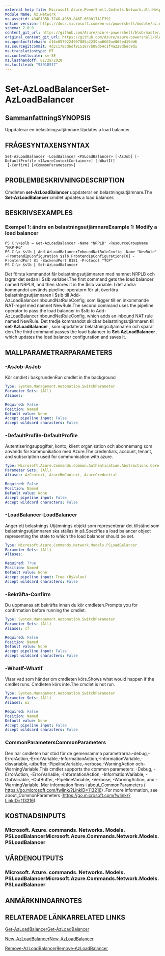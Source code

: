 ```yaml
---
external help file: Microsoft.Azure.PowerShell.Cmdlets.Network.dll-Help.xml
Module Name: Az.Network
ms.assetid: 494E185D-3746-4959-846E-660017A1F392
online version: https://docs.microsoft.com/en-us/powershell/module/az.network/set-azloadbalancer
schema: 2.0.0
content_git_url: https://github.com/Azure/azure-powershell/blob/master/src/Network/Network/help/Set-AzLoadBalancer.md
original_content_git_url: https://github.com/Azure/azure-powershell/blob/master/src/Network/Network/help/Set-AzLoadBalancer.md
ms.openlocfilehash: d16e0579224907885a2239aa0669ae865ed19dd6
ms.sourcegitcommit: 4d2c178cd6df9151877b08d54c1f4a228dbec9d1
ms.translationtype: MT
ms.contentlocale: sv-SE
ms.lasthandoff: 01/29/2020
ms.locfileid: "93918937"
---
```

# <span data-ttu-id="c7f7f-101">Set-AzLoadBalancer</span><span class="sxs-lookup"><span data-stu-id="c7f7f-101">Set-AzLoadBalancer</span></span>

## <span data-ttu-id="c7f7f-102">Sammanfattning</span><span class="sxs-lookup"><span data-stu-id="c7f7f-102">SYNOPSIS</span></span>
<span data-ttu-id="c7f7f-103">Uppdaterar en belastningsutjämnare.</span><span class="sxs-lookup"><span data-stu-id="c7f7f-103">Updates a load balancer.</span></span>

## <span data-ttu-id="c7f7f-104">FRÅGESYNTAXEN</span><span class="sxs-lookup"><span data-stu-id="c7f7f-104">SYNTAX</span></span>

```
Set-AzLoadBalancer -LoadBalancer <PSLoadBalancer> [-AsJob] [-DefaultProfile <IAzureContextContainer>] [-WhatIf]
 [-Confirm] [<CommonParameters>]
```

## <span data-ttu-id="c7f7f-105">PROBLEMBESKRIVNING</span><span class="sxs-lookup"><span data-stu-id="c7f7f-105">DESCRIPTION</span></span>
<span data-ttu-id="c7f7f-106">Cmdleten **set-AzLoadBalancer** uppdaterar en belastningsutjämnare.</span><span class="sxs-lookup"><span data-stu-id="c7f7f-106">The **Set-AzLoadBalancer** cmdlet updates a load balancer.</span></span>

## <span data-ttu-id="c7f7f-107">BESKRIVS</span><span class="sxs-lookup"><span data-stu-id="c7f7f-107">EXAMPLES</span></span>

### <span data-ttu-id="c7f7f-108">Exempel 1: ändra en belastningsutjämnare</span><span class="sxs-lookup"><span data-stu-id="c7f7f-108">Example 1: Modify a load balancer</span></span>
```
PS C:\>$slb = Get-AzLoadBalancer -Name "NRPLB" -ResourceGroupName "NRP-RG"
PS C:\> $slb | Add-AzLoadBalancerInboundNatRuleConfig -Name "NewRule" -FrontendIpConfiguration $slb.FrontendIpConfigurations[0] -FrontendPort 81 -BackendPort 8181 -Protocol "TCP"
PS C:\> $slb | Set-AzLoadBalancer
```

<span data-ttu-id="c7f7f-109">Det första kommandot får belastningsutjämnaren med namnet NRPLB och lagrar det sedan i $slb variabel.</span><span class="sxs-lookup"><span data-stu-id="c7f7f-109">The first command gets the load balancer named NRPLB, and then stores it in the $slb variable.</span></span>
<span data-ttu-id="c7f7f-110">I det andra kommandot används pipeline-operatorn för att överföra belastningsutjämnaren i $slb till Add-AzLoadBalancerInboundNatRuleConfig, som lägger till en inkommande NAT-regel med namnet NewRule.</span><span class="sxs-lookup"><span data-stu-id="c7f7f-110">The second command uses the pipeline operator to pass the load balancer in $slb to Add-AzLoadBalancerInboundNatRuleConfig, which adds an inbound NAT rule named NewRule.</span></span>
<span data-ttu-id="c7f7f-111">Det tredje kommandot skickar belastningsutjämnaren till **set-AzLoadBalancer** , som uppdaterar belastningsutjämnaren och sparar den.</span><span class="sxs-lookup"><span data-stu-id="c7f7f-111">The third command passes the load balancer to **Set-AzLoadBalancer** , which updates the load balancer configuration and saves it.</span></span>

## <span data-ttu-id="c7f7f-112">MALLPARAMETRAR</span><span class="sxs-lookup"><span data-stu-id="c7f7f-112">PARAMETERS</span></span>

### <span data-ttu-id="c7f7f-113">-AsJob</span><span class="sxs-lookup"><span data-stu-id="c7f7f-113">-AsJob</span></span>
<span data-ttu-id="c7f7f-114">Kör cmdlet i bakgrunden</span><span class="sxs-lookup"><span data-stu-id="c7f7f-114">Run cmdlet in the background</span></span>

```yaml
Type: System.Management.Automation.SwitchParameter
Parameter Sets: (All)
Aliases:

Required: False
Position: Named
Default value: None
Accept pipeline input: False
Accept wildcard characters: False
```

### <span data-ttu-id="c7f7f-115">-DefaultProfile</span><span class="sxs-lookup"><span data-stu-id="c7f7f-115">-DefaultProfile</span></span>
<span data-ttu-id="c7f7f-116">Autentiseringsuppgifter, konto, klient organisation och abonnemang som används för kommunikation med Azure.</span><span class="sxs-lookup"><span data-stu-id="c7f7f-116">The credentials, account, tenant, and subscription used for communication with azure.</span></span>

```yaml
Type: Microsoft.Azure.Commands.Common.Authentication.Abstractions.Core.IAzureContextContainer
Parameter Sets: (All)
Aliases: AzContext, AzureRmContext, AzureCredential

Required: False
Position: Named
Default value: None
Accept pipeline input: False
Accept wildcard characters: False
```

### <span data-ttu-id="c7f7f-117">-LoadBalancer</span><span class="sxs-lookup"><span data-stu-id="c7f7f-117">-LoadBalancer</span></span>
<span data-ttu-id="c7f7f-118">Anger ett belastnings Utjämnings objekt som representerar det tillstånd som belastningsutjämnaren ska ställas in på.</span><span class="sxs-lookup"><span data-stu-id="c7f7f-118">Specifies a load balancer object representing the state to which the load balancer should be set.</span></span>

```yaml
Type: Microsoft.Azure.Commands.Network.Models.PSLoadBalancer
Parameter Sets: (All)
Aliases:

Required: True
Position: Named
Default value: None
Accept pipeline input: True (ByValue)
Accept wildcard characters: False
```

### <span data-ttu-id="c7f7f-119">-Bekräfta</span><span class="sxs-lookup"><span data-stu-id="c7f7f-119">-Confirm</span></span>
<span data-ttu-id="c7f7f-120">Du uppmanas att bekräfta innan du kör cmdleten.</span><span class="sxs-lookup"><span data-stu-id="c7f7f-120">Prompts you for confirmation before running the cmdlet.</span></span>

```yaml
Type: System.Management.Automation.SwitchParameter
Parameter Sets: (All)
Aliases: cf

Required: False
Position: Named
Default value: None
Accept pipeline input: False
Accept wildcard characters: False
```

### <span data-ttu-id="c7f7f-121">-WhatIf</span><span class="sxs-lookup"><span data-stu-id="c7f7f-121">-WhatIf</span></span>
<span data-ttu-id="c7f7f-122">Visar vad som händer om cmdleten körs.</span><span class="sxs-lookup"><span data-stu-id="c7f7f-122">Shows what would happen if the cmdlet runs.</span></span> <span data-ttu-id="c7f7f-123">Cmdleten körs inte.</span><span class="sxs-lookup"><span data-stu-id="c7f7f-123">The cmdlet is not run.</span></span>

```yaml
Type: System.Management.Automation.SwitchParameter
Parameter Sets: (All)
Aliases: wi

Required: False
Position: Named
Default value: None
Accept pipeline input: False
Accept wildcard characters: False
```

### <span data-ttu-id="c7f7f-124">CommonParameters</span><span class="sxs-lookup"><span data-stu-id="c7f7f-124">CommonParameters</span></span>
<span data-ttu-id="c7f7f-125">Den här cmdleten har stöd för de gemensamma parametrarna:-debug,-ErrorAction,-ErrorVariable,-InformationAction,-InformationVariable,-disvariable,-utbuffer,-PipelineVariable,-verbose,-WarningAction och-WarningVariable.</span><span class="sxs-lookup"><span data-stu-id="c7f7f-125">This cmdlet supports the common parameters: -Debug, -ErrorAction, -ErrorVariable, -InformationAction, -InformationVariable, -OutVariable, -OutBuffer, -PipelineVariable, -Verbose, -WarningAction, and -WarningVariable.</span></span> <span data-ttu-id="c7f7f-126">Mer information finns i about_CommonParameters ( https://go.microsoft.com/fwlink/?LinkID=113216) .</span><span class="sxs-lookup"><span data-stu-id="c7f7f-126">For more information, see about_CommonParameters (https://go.microsoft.com/fwlink/?LinkID=113216).</span></span>

## <span data-ttu-id="c7f7f-127">KOSTNADS</span><span class="sxs-lookup"><span data-stu-id="c7f7f-127">INPUTS</span></span>

### <span data-ttu-id="c7f7f-128">Microsoft. Azure. commands. Networks. Models. PSLoadBalancer</span><span class="sxs-lookup"><span data-stu-id="c7f7f-128">Microsoft.Azure.Commands.Network.Models.PSLoadBalancer</span></span>

## <span data-ttu-id="c7f7f-129">VÄRDEN</span><span class="sxs-lookup"><span data-stu-id="c7f7f-129">OUTPUTS</span></span>

### <span data-ttu-id="c7f7f-130">Microsoft. Azure. commands. Networks. Models. PSLoadBalancer</span><span class="sxs-lookup"><span data-stu-id="c7f7f-130">Microsoft.Azure.Commands.Network.Models.PSLoadBalancer</span></span>

## <span data-ttu-id="c7f7f-131">ANMÄRKNINGAR</span><span class="sxs-lookup"><span data-stu-id="c7f7f-131">NOTES</span></span>

## <span data-ttu-id="c7f7f-132">RELATERADE LÄNKAR</span><span class="sxs-lookup"><span data-stu-id="c7f7f-132">RELATED LINKS</span></span>

[<span data-ttu-id="c7f7f-133">Get-AzLoadBalancer</span><span class="sxs-lookup"><span data-stu-id="c7f7f-133">Get-AzLoadBalancer</span></span>](./Get-AzLoadBalancer.md)

[<span data-ttu-id="c7f7f-134">New-AzLoadBalancer</span><span class="sxs-lookup"><span data-stu-id="c7f7f-134">New-AzLoadBalancer</span></span>](./New-AzLoadBalancer.md)

[<span data-ttu-id="c7f7f-135">Remove-AzLoadBalancer</span><span class="sxs-lookup"><span data-stu-id="c7f7f-135">Remove-AzLoadBalancer</span></span>](./Remove-AzLoadBalancer.md)



